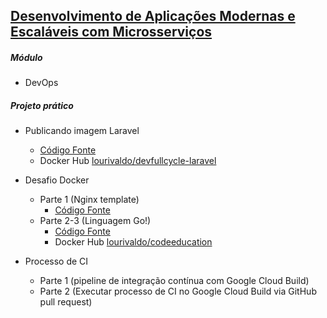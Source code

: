 
## [Desenvolvimento de Aplicações Modernas e Escaláveis com Microsserviços](https://code.education/cursos-online/)
##### Módulo
* DevOps
##### Projeto prático
* Publicando imagem Laravel
    * [Código Fonte](https://github.com/lourivaldo/devfullcycle-laravel/tree/compose-2.6) 
    * Docker Hub [lourivaldo/devfullcycle-laravel](https://hub.docker.com/r/lourivaldo/devfullcycle-laravel)

* Desafio Docker 
    * Parte 1 (Nginx template)
        * [Código Fonte](https://github.com/lourivaldo/devfullcycle-laravel)
    * Parte 2-3 (Linguagem Go!)
        * [Código Fonte](https://github.com/lourivaldo/devfullcycle-hello-golang)
        * Docker Hub [lourivaldo/codeeducation](https://hub.docker.com/r/lourivaldo/codeeducation)

* Processo de CI
    * Parte 1 (pipeline de integração contínua com Google Cloud Build)
    * Parte 2 (Executar processo de CI no Google Cloud Build via GitHub pull request)
